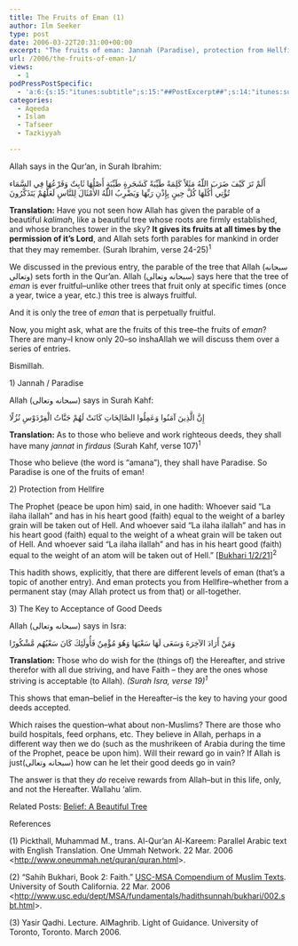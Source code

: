 ```yaml
---
title: The Fruits of Eman (1)
author: Ilm Seeker
type: post
date: 2006-03-22T20:31:00+00:00
excerpt: "The fruits of eman: Jannah (Paradise), protection from Hellfire (partial and total), acceptance of good deeds.  Proofs from the Qur'an and sunnah."
url: /2006/the-fruits-of-eman-1/
views:
  - 1
podPressPostSpecific:
  - 'a:6:{s:15:"itunes:subtitle";s:15:"##PostExcerpt##";s:14:"itunes:summary";s:15:"##PostExcerpt##";s:15:"itunes:keywords";s:17:"##WordPressCats##";s:13:"itunes:author";s:10:"##Global##";s:15:"itunes:explicit";s:2:"No";s:12:"itunes:block";s:2:"No";}'
categories:
  - Aqeeda
  - Islam
  - Tafseer
  - Tazkiyyah

---
```

Allah says in the Qur’an, in Surah Ibrahim:

<div class="quran">
  أَلَمْ تَرَ كَيْفَ ضَرَبَ اللّهُ مَثَلاً كَلِمَةً طَيِّبَةً كَشَجَرةٍ طَيِّبَةٍ أَصْلُهَا ثَابِتٌ وَفَرْعُهَا فِي السَّمَاء<br /> تُؤْتِي أُكُلَهَا كُلَّ حِينٍ بِإِذْنِ رَبِّهَا وَيَضْرِبُ اللّهُ الأَمْثَالَ لِلنَّاسِ لَعَلَّهُمْ يَتَذَكَّرُونَ
</div>

**Translation:** Have you not seen how Allah has given the parable of a beautiful <dfn title="la ilaha ilallah">kalimah</dfn>, like a beautiful tree whose roots are firmly established, and whose branches tower in the sky? **It gives its fruits at all times by the permission of it&#8217;s Lord**, and Allah sets forth parables for mankind in order that they may remember. (Surah Ibrahim, verse 24-25)<sup>1</sup>

We discussed in the previous entry, the parable of the tree that Allah (سبحانه وتعالى) sets forth in the Qur&#8217;an. Allah (سبحانه وتعالى) says here that the tree of <dfn title="belief">eman</dfn> is ever fruitful&#8211;unlike other trees that fruit only at specific times (once a year, twice a year, etc.) this tree is always fruitful.

<p class="gem">
  And it is only the tree of <dfn title="belief">eman</dfn> that is perpetually fruitful.
</p>

Now, you might ask, what are the fruits of this tree&#8211;the fruits of <dfn title="belief">eman</dfn>? There are many&#8211;I know only 20&#8211;so inshaAllah we will discuss them over a series of entries.

Bismillah.

<div class="miniTitle">
  1) Jannah / Paradise
</div>

Allah (سبحانه وتعالى) says in Surah Kahf:

<div class="quran">
  إِنَّ الَّذِينَ آمَنُوا وَعَمِلُوا الصَّالِحَاتِ كَانَتْ لَهُمْ جَنَّاتُ الْفِرْدَوْسِ نُزُلًا
</div>

**Translation:** As to those who believe and work righteous deeds, they shall have many <dfn title="gardens">jannat</dfn> in <dfn title="the highest level of Paradise">firdaus</dfn> (Surah Kahf, verse 107)<sup>1</sup>

Those who believe (the word is &#8220;amana&#8221;), they shall have Paradise. So Paradise is one of the fruits of eman!

<div class="miniTitle">
  2) Protection from Hellfire
</div>

The Prophet (peace be upon him) said, in one hadith: Whoever said &#8220;La ilaha ilallah&#8221; and has in his heart good (faith) equal to the weight of a barley grain will be taken out of Hell. And whoever said &#8220;La ilaha ilallah&#8221; and has in his heart good (faith) equal to the weight of a wheat grain will be taken out of Hell. And whoever said &#8220;La ilaha ilallah&#8221; and has in his heart good (faith) equal to the weight of an atom will be taken out of Hell.&#8221; [[Bukhari 1/2/21][1]]<sup>2</sup>

<p class="gem">
  This hadith shows, explicitly, that there are different levels of eman (that&#8217;s a topic of another entry). And eman protects you from Hellfire&#8211;whether from a permanent stay (may Allah protect us from that) or all-together.
</p>

<div class="miniTitle">
  3) The Key to Acceptance of Good Deeds
</div>

Allah (سبحانه وتعالى) says in Isra:

<div class="quran">
  وَمَنْ أَرَادَ الآخِرَةَ وَسَعَى لَهَا سَعْيَهَا وَهُوَ مُؤْمِنٌ فَأُولَئِكَ كَانَ سَعْيُهُم مَّشْكُورًا
</div>

**Translation:** Those who do wish for the (things of) the Hereafter, and strive therefor with all due striving, and have Faith &#8211; they are the ones whose striving is acceptable (to Allah). <dfn title="the highest level of Paradise">(Surah Isra, verse 19)<sup>1</sup></dfn>

This shows that eman&#8211;belief in the Hereafter&#8211;is the key to having your good deeds accepted.

<p class="gem">
  Which raises the question&#8211;what about non-Muslims? There are those who build hospitals, feed orphans, etc. They believe in Allah, perhaps in a different way then we do (such as the mushrikeen of Arabia during the time of the Prophet, peace be upon him). Will their reward go in vain? If Allah is just(سبحانه وتعالى) how can he let their good deeds go in vain?
</p>

<p class="gem">
  The answer is that they <em>do</em> receive rewards from Allah&#8211;but in this life, only, and not the Hereafter. Wallahu &#8216;alim.
</p>

<p class="metaInformation">
  Related Posts: <a href="/belief-a-beautiful-tree/">Belief: A Beautiful Tree</a>
</p>

<div id="referencesTitle">
  References
</div>

<p class="reference">
  (1) Pickthall, Muhammad M., trans. Al-Qur’an Al-Kareem: Parallel Arabic text with English Translation. One Ummah Network. 22 Mar. 2006 <<a href="http://www.oneummah.net/quran/quran.html">http://www.oneummah.net/quran/quran.html</a>>.
</p>

<p class="reference">
  (2) &#8220;Sahih Bukhari, Book 2: Faith.&#8221; <u>USC-MSA Compendium of Muslim Texts</u>. University of South California. 22 Mar. 2006 <<a href="http://www.usc.edu/dept/MSA/fundamentals/hadithsunnah/bukhari/002.sbt.html">http://www.usc.edu/dept/MSA/fundamentals/hadithsunnah/bukhari/002.sbt.html</a>>.
</p>

<p class="reference">
  (3) Yasir Qadhi. Lecture. AlMaghrib. Light of Guidance. University of Toronto, Toronto. March 2006.
</p>

 [1]: http://www.usc.edu/dept/MSA/fundamentals/hadithsunnah/bukhari/002.sbt.html#001.002.021